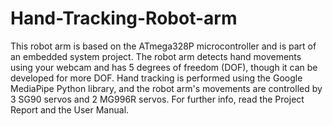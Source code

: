 # Hand-Tracking-Robot-arm
This robot arm is based on the ATmega328P microcontroller and is part of an embedded system project. The robot arm detects hand movements using your webcam and has 5 degrees of freedom (DOF), though it can be developed for more DOF. Hand tracking is performed using the Google MediaPipe Python library, and the robot arm's movements are controlled by 3 SG90 servos and 2 MG996R servos.
For further info, read the Project Report and the User Manual.
